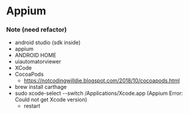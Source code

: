 # Appium

### Note (need refactor)
* android studio (sdk inside)
* appium
* ANDROID HOME
* uiautomatorviewer
* XCode
* CocoaPods
  * https://notcodingwilldie.blogspot.com/2018/10/cocoapods.html
* brew install carthage
* sudo xcode-select --switch /Applications/Xcode.app (Appium Error: Could not get Xcode version)
  * restart
